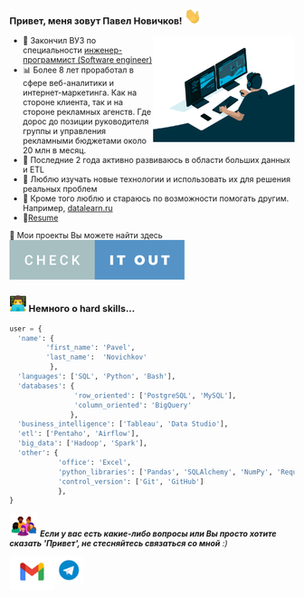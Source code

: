 <h3> Привет, меня зовут Павел Новичков! <img src="img/hi.gif" width="30"></h3>
<img align='right' src="img/code.gif" width="250">

- 🚀 Закончил ВУЗ по специальности <a href="https://mf.bmstu.ru/info/faculty/kf/">инженер-программист (Software engineer) </a>
- 📊 Более 8 лет проработал в сфере веб-аналитики и интернет-маркетинга. Как на стороне клиента, так и на стороне рекламных агенств.
Где дорос до позиции руководителя группы и управления рекламными бюджетами около 20 млн в месяц.
- 🧰 Последние 2 года активно развиваюсь в области больших данных и ETL
- 🎯 Люблю изучать новые технологии и использовать их для решения реальных проблем
- 💬 Кроме того люблю и стараюсь по возможности помогать другим. Например, <a href="https://datalearn.ru/"> datalearn.ru </a>
- 📝[Resume]()

📌 Мои проекты Вы можете найти здесь  [![projects](img/check_it_out.svg)](https://github.com/freemastera/etl-projects)

<h3> <img src="img/prog.png" width="30">  Немного о hard skills...  </h3>


```python
user = {
  'name': {
         'first_name': 'Pavel',
         'last_name':  'Novichkov'
          },
  'languages': ['SQL', 'Python', 'Bash'],
  'databases': {
                'row_oriented': ['PostgreSQL', 'MySQL'],
                'column_oriented': 'BigQuery'
               },
  'business_intelligence': ['Tableau', 'Data Studio'],
  'etl': ['Pentaho', 'Airflow'],
  'big_data': ['Hadoop', 'Spark'],
  'other': {
            'office': 'Excel',
            'python_libraries': ['Pandas', 'SQLAlchemy', 'NumPy', 'Requests'],
            'control_version': ['Git', 'GitHub']
            },
}
```

<img src="img/contacts.gif" width="50"> <em><b>Если у вас есть какие-либо вопросы или Вы просто хотите сказать 'Привет', не стесняйтесь связаться со мной</b> :)</em>

<a href="mailto:freemastera@gmail.com">
  <img align="left" alt="Pavel Novichkov | Gmail" width="80px" src="img/gmail.png" />
</a>

<a href="https://t.me/eXtr1Mo">
  <img align="left" alt="Pavel Novichkov | Telegram" width="50px" src="img/telegram.webp" />
</a>
